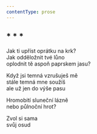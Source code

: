 ```yaml
---
contentType: prose
---
```


## \* \* \*

Jak ti upříst oprátku na krk?  
Jak odděložnit tvé lůno  
oplodnit tě aspoň paprskem jasu?

Když jsi temná vzrušuješ mě  
stále temná mne soužíš  
ale už jen do výše pasu

Hromobití sluneční lázně  
nebo půlnoční hrot?

Zvol si sama  
svůj osud
